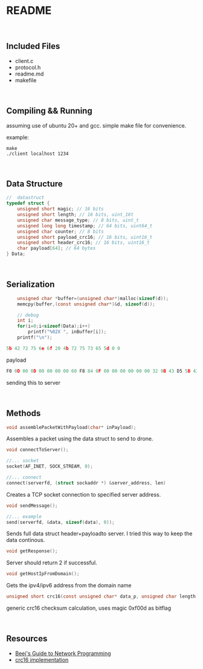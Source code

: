 # README

<br> 

## Included Files
* client.c
* protocol.h
* readme.md
* makefile

<br>

## Compiling && Running
assuming use of ubuntu 20+ and gcc. simple make file for convenience.

example:

```
make
./client localhost 1234
```


<br>

## Data Structure

```c
//  datastruct
typedef struct {
    unsigned short magic; // 16 bits
    unsigned short length; // 16 bits, uint_16t
    unsigned char message_type; // 8 bits, uint_t
    unsigned long long timestamp; // 64 bits, uint64_t
    unsigned char counter; // 8 bits
    unsigned short payload_crc16; // 16 bits, uint16_t
    unsigned short header_crc16; // 16 bits, uint16_t
    char payload[64]; // 64 bytes
} Data;
```

<br>

## Serialization
```c
    unsigned char *buffer=(unsigned char*)malloc(sizeof(d));
    memcpy(buffer,(const unsigned char*)&d, sizeof(d));

    // debug
    int i;
    for(i=0;i<sizeof(Data);i++)
        printf("%02X ", inBuffer[i]);
    printf("\n");
```

```c
5b 42 72 75 6e 6f 20 4b 72 75 73 65 5d 0 0 
```
payload


```c
F0 0D 00 0D 00 00 00 00 60 F8 84 0F 00 00 00 00 00 00 32 9B 43 D5 5B 42 72 75 6E 6F 20 4B 72 75 73 65 5D 00 00 00 00 00 00 00 00 00 00 00 00 00 00 00 00 00 00 00 00 00 00 00 00 00 00 00 00 00 00 00 00 00 00 00 00 00 00 00 00 00 00 00 00 00 00 00 00 00 00 00 00 00 
```
sending this to server

<br>

## Methods

```c
void assemblePacketWithPayload(char* inPayload);
```
Assembles a packet using the data struct to send to drone. 

```c
void connectToServer();

//... socket
socket(AF_INET, SOCK_STREAM, 0);

//... connect
connect(serverfd, (struct sockaddr *) &server_address, len)

```
Creates a TCP socket connection to specified server address.

```c
void sendMessage();

//... example
send(serverfd, &data, sizeof(data), 0));
```
Sends full data struct header+payloadto server. I tried this way to keep the data continous.

```c
void getResponse();
```
Server should return 2 if successful.

```c
void getHostIpFromDomain();
```
Gets the ipv4/ipv6 address from the domain name

```c
unsigned short crc16(const unsigned char* data_p, unsigned char length);
```
generic crc16 checksum calculation, uses magic 0xf00d as bitflag

<br>

## Resources

* [Beej's Guide to Network Programming](https://beej.us/guide/bgnet/html/index-wide.html)
* [crc16 implementation](https://stackoverflow.com/questions/10564491/function-to-calculate-a-crc16-checksum)
